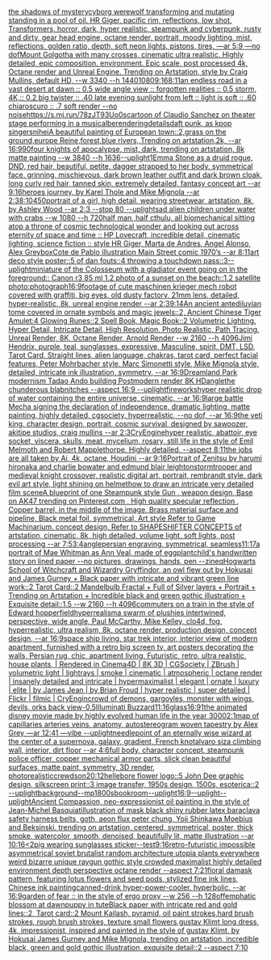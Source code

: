 [the shadows of mystery](https://www.ebank.nz/aiartgenerator?category=the%20shadows%20of%20mystery)[cyborg werewolf transforming and mutating standing in a pool of oil.  HR Giger, pacific rim, reflections, low shot, Transformers, horror, dark, hyper realistic, steampunk and cyberpunk, rusty and dirty, gear head engine, octane render, portrait, moody lighting, mist, reflections, golden ratio, depth, soft neon lights, pistons, tires, —ar 5:9 —no dof](https://www.ebank.nz/aiartgenerator?category=cyborg%20werewolf%20transforming%20and%20mutating%20standing%20in%20a%20pool%20of%20oil.%20%20HR%20Giger%2C%20pacific%20rim%2C%20reflections%2C%20low%20shot%2C%20Transformers%2C%20horror%2C%20dark%2C%20hyper%20realistic%2C%20steampunk%20and%20cyberpunk%2C%20rusty%20and%20dirty%2C%20gear%20head%20engine%2C%20octane%20render%2C%20portrait%2C%20moody%20lighting%2C%20mist%2C%20reflections%2C%20golden%20ratio%2C%20depth%2C%20soft%20neon%20lights%2C%20pistons%2C%20tires%2C%20%E2%80%94ar%205%3A9%20%E2%80%94no%20dof)[Mount Golgotha with many crosses, cinematic ultra realistic. Highly detailed, epic composition. environment. Epic scale, post processed 4k, Octane render and Unreal Engine. Trending on Artstation, style by Craig Mullins, default HD, --w 3340 --h 1440](https://www.ebank.nz/aiartgenerator?category=Mount%20Golgotha%20with%20many%20crosses%2C%20cinematic%20ultra%20realistic.%20Highly%20detailed%2C%20epic%20composition.%20environment.%20Epic%20scale%2C%20post%20processed%204k%2C%20Octane%20render%20and%20Unreal%20Engine.%20Trending%20on%20Artstation%2C%20style%20by%20Craig%20Mullins%2C%20default%20HD%2C%20--w%203340%20--h%201440)[1080](https://www.ebank.nz/aiartgenerator?category=1080)[9:16](https://www.ebank.nz/aiartgenerator?category=9%3A16)[8:11](https://www.ebank.nz/aiartgenerator?category=8%3A11)[an endless road in a vast desert at dawn :: 0.5 wide angle view :: forgotten realities :: 0.5 storm, 4K,:: 0.2 big twister :: .40 late evening sunlight from left :: light is soft :: .60 chiaroscuro  :: .7 soft render --no noise](https://www.ebank.nz/aiartgenerator?category=an%20endless%20road%20in%20a%20vast%20desert%20at%20dawn%20%3A%3A%200.5%20wide%20angle%20view%20%3A%3A%20forgotten%20realities%20%3A%3A%200.5%20storm%2C%204K%2C%3A%3A%200.2%20big%20twister%20%3A%3A%20.40%20late%20evening%20sunlight%20from%20left%20%3A%3A%20light%20is%20soft%20%3A%3A%20.60%20chiaroscuro%20%20%3A%3A%20.7%20soft%20render%20--no%20noise)[<https://s.mj.run/78zJT93Uo0s>](https://www.ebank.nz/aiartgenerator?category=%3Chttps%3A//s.mj.run/78zJT93Uo0s%3E)[cartoon of Claudio Sanchez on theater stage performing in a musical](https://www.ebank.nz/aiartgenerator?category=cartoon%20of%20Claudio%20Sanchez%20on%20theater%20stage%20performing%20in%20a%20musical)[be](https://www.ebank.nz/aiartgenerator?category=be)[rendering](https://www.ebank.nz/aiartgenerator?category=rendering)[details](https://www.ebank.nz/aiartgenerator?category=details)[daft punk, as kpop singers](https://www.ebank.nz/aiartgenerator?category=daft%20punk%2C%20as%20kpop%20singers)[nihei](https://www.ebank.nz/aiartgenerator?category=nihei)[A beautiful painting of European town::2,grass on the ground,europe Reine,forest,blue rivers,,Trending on artstation,2k, --ar 16:9](https://www.ebank.nz/aiartgenerator?category=A%20beautiful%20painting%20of%20European%20town%3A%3A2%2Cgrass%20on%20the%20ground%2Ceurope%20Reine%2Cforest%2Cblue%20rivers%2C%2CTrending%20on%20artstation%2C2k%2C%20--ar%2016%3A9)[90](https://www.ebank.nz/aiartgenerator?category=90)[four knights of apocalypse, mist, dark, trending on artstation, 8k matte painting --w 3840 --h 1636](https://www.ebank.nz/aiartgenerator?category=four%20knights%20of%20apocalypse%2C%20mist%2C%20dark%2C%20trending%20on%20artstation%2C%208k%20matte%20painting%20--w%203840%20--h%201636)[--uplight](https://www.ebank.nz/aiartgenerator?category=--uplight)[1](https://www.ebank.nz/aiartgenerator?category=1)[Emma Stone as a druid rogue, DND, red hair, beautiful, petite, dagger strapped to her body, symmetrical face, grinning, mischievous, dark brown leather outfit and dark brown cloak, long curly red hair, tanned skin, extremely detailed, fantasy concept art --ar 9:16](https://www.ebank.nz/aiartgenerator?category=Emma%20Stone%20as%20a%20druid%20rogue%2C%20DND%2C%20red%20hair%2C%20beautiful%2C%20petite%2C%20dagger%20strapped%20to%20her%20body%2C%20symmetrical%20face%2C%20grinning%2C%20mischievous%2C%20dark%20brown%20leather%20outfit%20and%20dark%20brown%20cloak%2C%20long%20curly%20red%20hair%2C%20tanned%20skin%2C%20extremely%20detailed%2C%20fantasy%20concept%20art%20--ar%209%3A16)[heroes journey, by Karel Thole and Mike Mignola --ar 2:3](https://www.ebank.nz/aiartgenerator?category=heroes%20journey%2C%20by%20Karel%20Thole%20and%20Mike%20Mignola%20--ar%202%3A3)[8:10](https://www.ebank.nz/aiartgenerator?category=8%3A10)[450](https://www.ebank.nz/aiartgenerator?category=450)[portrait of a girl, high detail, wearing streetwear, artstation, 8k, by Ashley Wood --ar 2:3 --stop 80 --uplight](https://www.ebank.nz/aiartgenerator?category=portrait%20of%20a%20girl%2C%20high%20detail%2C%20wearing%20streetwear%2C%20artstation%2C%208k%2C%20by%20Ashley%20Wood%20--ar%202%3A3%20--stop%2080%20--uplight)[sad alien children under water with crabs --w 1080 --h 720](https://www.ebank.nz/aiartgenerator?category=sad%20alien%20children%20under%20water%20with%20crabs%20--w%201080%20--h%20720)[half man, half cthulu, all biomechanical sitting atop a throne of cosmic technological wonder and looking out across eternity of space and time :: HP Lovecraft, incredible detail, cinematic lighting, science fiction :: style HR Giger, Marta de Andres, Angel Alonso, Alex Grey](https://www.ebank.nz/aiartgenerator?category=half%20man%2C%20half%20cthulu%2C%20all%20biomechanical%20sitting%20atop%20a%20throne%20of%20cosmic%20technological%20wonder%20and%20looking%20out%20across%20eternity%20of%20space%20and%20time%20%3A%3A%20HP%20Lovecraft%2C%20incredible%20detail%2C%20cinematic%20lighting%2C%20science%20fiction%20%3A%3A%20style%20HR%20Giger%2C%20Marta%20de%20Andres%2C%20Angel%20Alonso%2C%20Alex%20Grey)[box](https://www.ebank.nz/aiartgenerator?category=box)[Cote de Pablo illustration Main Street comic 1970’s --ar 8:11](https://www.ebank.nz/aiartgenerator?category=Cote%20de%20Pablo%20illustration%20Main%20Street%20comic%201970%E2%80%99s%20--ar%208%3A11)[art deco style poster::5 of dan fouts::4 throwing a touchdown pass::3](https://www.ebank.nz/aiartgenerator?category=art%20deco%20style%20poster%3A%3A5%20of%20dan%20fouts%3A%3A4%20throwing%20a%20touchdown%20pass%3A%3A3)[--uplight](https://www.ebank.nz/aiartgenerator?category=--uplight)[miniature of the Colosseum with a gladiator event going on in the foreground:: Canon r3 85 ml 1.2 photo of a sunset on the beach::1.2 satellite photo:](https://www.ebank.nz/aiartgenerator?category=miniature%20of%20the%20Colosseum%20with%20a%20gladiator%20event%20going%20on%20in%20the%20foreground%3A%3A%20Canon%20r3%2085%20ml%201.2%20photo%20of%20a%20sunset%20on%20the%20beach%3A%3A1.2%20satellite%20photo%3A)[photograph](https://www.ebank.nz/aiartgenerator?category=photograph)[16:9](https://www.ebank.nz/aiartgenerator?category=16%3A9)[footage of cute maschinen krieger mech robot covered with graffiti, big eyes, old dusty factory, 21mm lens, detailed, hyper-realistic, 8k, unreal engine render --ar 2:3](https://www.ebank.nz/aiartgenerator?category=footage%20of%20cute%20maschinen%20krieger%20mech%20robot%20covered%20with%20graffiti%2C%20big%20eyes%2C%20old%20dusty%20factory%2C%2021mm%20lens%2C%20detailed%2C%20hyper-realistic%2C%208k%2C%20unreal%20engine%20render%20--ar%202%3A3)[9:14](https://www.ebank.nz/aiartgenerator?category=9%3A14)[An ancient antediluvian tome covered in ornate symbols and magic jewels::2, Ancient Chinese Tiger Amulet:4 Glowing Runes::2 Spell Book, Magic Book::2 Volumetric Lighting, Hyper Detail, Intricate Detail, High Resolution, Photo Realistic, Path Tracing, Unreal Render, 8K, Octane Render, Arnold Render --w 2160 --h 4096](https://www.ebank.nz/aiartgenerator?category=An%20ancient%20antediluvian%20tome%20covered%20in%20ornate%20symbols%20and%20magic%20jewels%3A%3A2%2C%20Ancient%20Chinese%20Tiger%20Amulet%3A4%20Glowing%20Runes%3A%3A2%20Spell%20Book%2C%20Magic%20Book%3A%3A2%20Volumetric%20Lighting%2C%20Hyper%20Detail%2C%20Intricate%20Detail%2C%20High%20Resolution%2C%20Photo%20Realistic%2C%20Path%20Tracing%2C%20Unreal%20Render%2C%208K%2C%20Octane%20Render%2C%20Arnold%20Render%20--w%202160%20--h%204096)[Jimi Hendrix, purple, teal, sunglasses, expressive, Masculine, spirit, DMT, LSD, Tarot Card, Straight lines, alien language, chakras, tarot card, perfect facial features, Peter Mohrbacher style, Marc Simonetti style, Mike Mignola style, detailed, intricate ink illustration, symmetry, --ar 16:9](https://www.ebank.nz/aiartgenerator?category=Jimi%20Hendrix%2C%20purple%2C%20teal%2C%20sunglasses%2C%20expressive%2C%20Masculine%2C%20spirit%2C%20DMT%2C%20LSD%2C%20Tarot%20Card%2C%20Straight%20lines%2C%20alien%20language%2C%20chakras%2C%20tarot%20card%2C%20perfect%20facial%20features%2C%20Peter%20Mohrbacher%20style%2C%20Marc%20Simonetti%20style%2C%20Mike%20Mignola%20style%2C%20detailed%2C%20intricate%20ink%20illustration%2C%20symmetry%2C%20--ar%2016%3A9)[Dreamland Park modernism Tadao Ando building Postmodern render 8K HD](https://www.ebank.nz/aiartgenerator?category=Dreamland%20Park%20modernism%20Tadao%20Ando%20building%20Postmodern%20render%208K%20HD)[angle](https://www.ebank.nz/aiartgenerator?category=angle)[the chunderous blabnitches --aspect 16:9 --uplight](https://www.ebank.nz/aiartgenerator?category=the%20chunderous%20blabnitches%20--aspect%2016%3A9%20--uplight)[fireworks](https://www.ebank.nz/aiartgenerator?category=fireworks)[hyper realistic drop of water containing the entire universe, cinematic, --ar 16:9](https://www.ebank.nz/aiartgenerator?category=hyper%20realistic%20drop%20of%20water%20containing%20the%20entire%20universe%2C%20cinematic%2C%20--ar%2016%3A9)[large battle Mecha signing the declaration of independence, dramatic lighting, matte painting, highly detailed, cgsociety, hyperrealistic, --no dof, --ar 16:9](https://www.ebank.nz/aiartgenerator?category=large%20battle%20Mecha%20signing%20the%20declaration%20of%20independence%2C%20dramatic%20lighting%2C%20matte%20painting%2C%20highly%20detailed%2C%20cgsociety%2C%20hyperrealistic%2C%20--no%20dof%2C%20--ar%2016%3A9)[the yeti king, character design, portrait, cosmic survival, designed by sawoozer, akitipe studios, craig mullins --ar 2:3](https://www.ebank.nz/aiartgenerator?category=the%20yeti%20king%2C%20character%20design%2C%20portrait%2C%20cosmic%20survival%2C%20designed%20by%20sawoozer%2C%20akitipe%20studios%2C%20craig%20mullins%20--ar%202%3A3)[CryEngine](https://www.ebank.nz/aiartgenerator?category=CryEngine)[hyper realistic, abattoir, eye socket, viscera, skulls, meat, mycelium, rosary, still life in the style of  Emil Melmoth and Robert Mapplethorpe. Highly detailed.  --aspect 8:11](https://www.ebank.nz/aiartgenerator?category=hyper%20realistic%2C%20abattoir%2C%20eye%20socket%2C%20viscera%2C%20skulls%2C%20meat%2C%20mycelium%2C%20rosary%2C%20still%20life%20in%20the%20style%20of%20%20Emil%20Melmoth%20and%20Robert%20Mapplethorpe.%20Highly%20detailed.%20%20--aspect%208%3A11)[the jobs are all taken by Ai, 4k, octane, Houdini --ar 9:16](https://www.ebank.nz/aiartgenerator?category=the%20jobs%20are%20all%20taken%20by%20Ai%2C%204k%2C%20octane%2C%20Houdini%20--ar%209%3A16)[Portrait of Zenitsu by harumi hironaka and charlie bowater and edmund blair leighton](https://www.ebank.nz/aiartgenerator?category=Portrait%20of%20Zenitsu%20by%20harumi%20hironaka%20and%20charlie%20bowater%20and%20edmund%20blair%20leighton)[stormtrooper and medieval knight crossover, realistic digital art, portrait, rembrandt style, dark evil art style, light shining on helmet](https://www.ebank.nz/aiartgenerator?category=stormtrooper%20and%20medieval%20knight%20crossover%2C%20realistic%20digital%20art%2C%20portrait%2C%20rembrandt%20style%2C%20dark%20evil%20art%20style%2C%20light%20shining%20on%20helmet)[how to draw an intricate very detailed film scene](https://www.ebank.nz/aiartgenerator?category=how%20to%20draw%20an%20intricate%20very%20detailed%20film%20scene)[A blueprint of one Steampunk style Gun , weapon design, Base on AK47 trending on Pinterest.com , High quality specular reflection ,  Copper  barrel, in the middle of the image, Brass material surface and pipeline,  Black metal foil, symmetrical,  Art style Refer to Game Machinarium.  concept design, Refer to SHAPESHIFTER CONCEPTS  of artstation, cinematic,  8k, high detailed,  volume light,  soft lights,  post processing    --ar 7:5](https://www.ebank.nz/aiartgenerator?category=A%20blueprint%20of%20one%20Steampunk%20style%20Gun%20%2C%20weapon%20design%2C%20Base%20on%20AK47%20trending%20on%20Pinterest.com%20%2C%20High%20quality%20specular%20reflection%20%2C%20%20Copper%20%20barrel%2C%20in%20the%20middle%20of%20the%20image%2C%20Brass%20material%20surface%20and%20pipeline%2C%20%20Black%20metal%20foil%2C%20symmetrical%2C%20%20Art%20style%20Refer%20to%20Game%20Machinarium.%20%20concept%20design%2C%20Refer%20to%20SHAPESHIFTER%20CONCEPTS%20%20of%20artstation%2C%20cinematic%2C%20%208k%2C%20high%20detailed%2C%20%20volume%20light%2C%20%20soft%20lights%2C%20%20post%20processing%20%20%20%20--ar%207%3A5)[3:4](https://www.ebank.nz/aiartgenerator?category=3%3A4)[angle](https://www.ebank.nz/aiartgenerator?category=angle)[persian engraving, symmetrical, seamless](https://www.ebank.nz/aiartgenerator?category=persian%20engraving%2C%20symmetrical%2C%20seamless)[11:17](https://www.ebank.nz/aiartgenerator?category=11%3A17)[a portrait of Mae Whitman as Ann Veal, made of eggplant](https://www.ebank.nz/aiartgenerator?category=a%20portrait%20of%20Mae%20Whitman%20as%20Ann%20Veal%2C%20made%20of%20eggplant)[child's handwritten story on lined paper --no pictures, drawings, hands, pen --zineq](https://www.ebank.nz/aiartgenerator?category=child%27s%20handwritten%20story%20on%20lined%20paper%20--no%20pictures%2C%20drawings%2C%20hands%2C%20pen%20--zineq)[Hogwarts School of Witchcraft and Wizardry Gryffindor, an owl flew out by Hokusai and James Gurney + Black paper with intricate and vibrant green line work::2 Tarot Card::2 Mandelbulb Fractal + Full of Silver layers + Portrait + Trending on Artstation + Incredible black and green gothic illustration + Exquisite detail::1.5  --w 2160  --h 4096](https://www.ebank.nz/aiartgenerator?category=Hogwarts%20School%20of%20Witchcraft%20and%20Wizardry%20Gryffindor%2C%20an%20owl%20flew%20out%20by%20Hokusai%20and%20James%20Gurney%20%2B%20Black%20paper%20with%20intricate%20and%20vibrant%20green%20line%20work%3A%3A2%20Tarot%20Card%3A%3A2%20Mandelbulb%20Fractal%20%2B%20Full%20of%20Silver%20layers%20%2B%20Portrait%20%2B%20Trending%20on%20Artstation%20%2B%20Incredible%20black%20and%20green%20gothic%20illustration%20%2B%20Exquisite%20detail%3A%3A1.5%20%20--w%202160%20%20--h%204096)[commuters on a train in the style of Edward hopper](https://www.ebank.nz/aiartgenerator?category=commuters%20on%20a%20train%20in%20the%20style%20of%20Edward%20hopper)[field](https://www.ebank.nz/aiartgenerator?category=field)[hyperrealism](https://www.ebank.nz/aiartgenerator?category=hyperrealism)[a swarm of plushies intertwined, perspective, wide angle, Paul McCarthy, Mike Kelley, clo4d, fog, hyperrealistic, ultra realism, 8k, octane render, production design, concept design, --ar 16:9](https://www.ebank.nz/aiartgenerator?category=a%20swarm%20of%20plushies%20intertwined%2C%20perspective%2C%20wide%20angle%2C%20Paul%20McCarthy%2C%20Mike%20Kelley%2C%20clo4d%2C%20fog%2C%20hyperrealistic%2C%20ultra%20realism%2C%208k%2C%20octane%20render%2C%20production%20design%2C%20concept%20design%2C%20--ar%2016%3A9)[space ship living, star trek interior, interior view of modern apartment, furnished with a retro big screen tv, art posters decorating the walls, Persian rug, chic, apartment living, Futuristic, retro, ultra realistic, house plants, | Rendered in Cinema4D | 8K 3D | CGSociety | ZBrush | volumetric light | lightrays | smoke | cinematic | atmospheric | octane render | insanely detailed and intricate | hypermaximalist | elegant | ornate | luxury | elite | by James Jean | by Brian Froud | hyper realistic | super detailed | Flickr | filmic | CryEngin](https://www.ebank.nz/aiartgenerator?category=space%20ship%20living%2C%20star%20trek%20interior%2C%20interior%20view%20of%20modern%20apartment%2C%20furnished%20with%20a%20retro%20big%20screen%20tv%2C%20art%20posters%20decorating%20the%20walls%2C%20Persian%20rug%2C%20chic%2C%20apartment%20living%2C%20Futuristic%2C%20retro%2C%20ultra%20realistic%2C%20house%20plants%2C%20%7C%20Rendered%20in%20Cinema4D%20%7C%208K%203D%20%7C%20CGSociety%20%7C%20ZBrush%20%7C%20volumetric%20light%20%7C%20lightrays%20%7C%20smoke%20%7C%20cinematic%20%7C%20atmospheric%20%7C%20octane%20render%20%7C%20insanely%20detailed%20and%20intricate%20%7C%20hypermaximalist%20%7C%20elegant%20%7C%20ornate%20%7C%20luxury%20%7C%20elite%20%7C%20by%20James%20Jean%20%7C%20by%20Brian%20Froud%20%7C%20hyper%20realistic%20%7C%20super%20detailed%20%7C%20Flickr%20%7C%20filmic%20%7C%20CryEngin)[crowd of demons, gargoyles, monster with wings, devils, orks back view](https://www.ebank.nz/aiartgenerator?category=crowd%20of%20demons%2C%20gargoyles%2C%20monster%20with%20wings%2C%20devils%2C%20orks%20back%20view)[-0.5](https://www.ebank.nz/aiartgenerator?category=-0.5)[Illuminati Buzzard](https://www.ebank.nz/aiartgenerator?category=Illuminati%20Buzzard)[11:16](https://www.ebank.nz/aiartgenerator?category=11%3A16)[glass](https://www.ebank.nz/aiartgenerator?category=glass)[16:9](https://www.ebank.nz/aiartgenerator?category=16%3A9)[1](https://www.ebank.nz/aiartgenerator?category=1)[the animated disney movie made by highly evolved human life in the year 3000](https://www.ebank.nz/aiartgenerator?category=the%20animated%20disney%20movie%20made%20by%20highly%20evolved%20human%20life%20in%20the%20year%203000)[2:1](https://www.ebank.nz/aiartgenerator?category=2%3A1)[map of capillaries arteries veins, anatomy, autostereogram woven tapestry by Alex Grey —ar 12:41 —vibe --uplight](https://www.ebank.nz/aiartgenerator?category=map%20of%20capillaries%20arteries%20veins%2C%20anatomy%2C%20autostereogram%20woven%20tapestry%20by%20Alex%20Grey%20%E2%80%94ar%2012%3A41%20%E2%80%94vibe%20--uplight)[needlepoint of an eternally wise wizard at the center of a supernova, galaxy, gradient, French knot](https://www.ebank.nz/aiartgenerator?category=needlepoint%20of%20an%20eternally%20wise%20wizard%20at%20the%20center%20of%20a%20supernova%2C%20galaxy%2C%20gradient%2C%20French%20knot)[alvaro siza climbing wall, interior, dirt floor --ar 4:6](https://www.ebank.nz/aiartgenerator?category=alvaro%20siza%20climbing%20wall%2C%20interior%2C%20dirt%20floor%20--ar%204%3A6)[full body, character concept, steampunk police officer, copper mechanical armor parts, slick clean beautiful surfaces, matte paint, symmetry, 3D render, photorealistic](https://www.ebank.nz/aiartgenerator?category=full%20body%2C%20character%20concept%2C%20steampunk%20police%20officer%2C%20copper%20mechanical%20armor%20parts%2C%20slick%20clean%20beautiful%20surfaces%2C%20matte%20paint%2C%20symmetry%2C%203D%20render%2C%20photorealistic)[crewdson](https://www.ebank.nz/aiartgenerator?category=crewdson)[20:12](https://www.ebank.nz/aiartgenerator?category=20%3A12)[hellebore flower logo::5 John Dee graphic design, silkscreen print::3 image transfer, 1950s design, 1500s, esoterica::2 --uplight](https://www.ebank.nz/aiartgenerator?category=hellebore%20flower%20logo%3A%3A5%20John%20Dee%20graphic%20design%2C%20silkscreen%20print%3A%3A3%20image%20transfer%2C%201950s%20design%2C%201500s%2C%20esoterica%3A%3A2%20--uplight)[background--mp](https://www.ebank.nz/aiartgenerator?category=background--mp)[1800s](https://www.ebank.nz/aiartgenerator?category=1800s)[bookroom](https://www.ebank.nz/aiartgenerator?category=bookroom)[--uplight](https://www.ebank.nz/aiartgenerator?category=--uplight)[16:9](https://www.ebank.nz/aiartgenerator?category=16%3A9)[--uplight](https://www.ebank.nz/aiartgenerator?category=--uplight)[--uplight](https://www.ebank.nz/aiartgenerator?category=--uplight)[Ancient Compassion, neo-expressionist oil painting in the style of Jean-Michel Basquiat](https://www.ebank.nz/aiartgenerator?category=Ancient%20Compassion%2C%20neo-expressionist%20oil%20painting%20in%20the%20style%20of%20Jean-Michel%20Basquiat)[illustration of mask black shiny rubber latex baraclava safety harness belts, goth, aeon flux peter chung, Yoji Shinkawa Moebius and Beksinski. trending on artstation, centered, symmetrical, poster, thick smoke, watercolor, smooth, denoised, beautifully lit, matte illustration --ar 10:16](https://www.ebank.nz/aiartgenerator?category=illustration%20of%20mask%20black%20shiny%20rubber%20latex%20baraclava%20safety%20harness%20belts%2C%20goth%2C%20aeon%20flux%20peter%20chung%2C%20Yoji%20Shinkawa%20Moebius%20and%20Beksinski.%20trending%20on%20artstation%2C%20centered%2C%20symmetrical%2C%20poster%2C%20thick%20smoke%2C%20watercolor%2C%20smooth%2C%20denoised%2C%20beautifully%20lit%2C%20matte%20illustration%20--ar%2010%3A16)[<2](https://www.ebank.nz/aiartgenerator?category=%3C2)[pig wearing sunglasses sticker](https://www.ebank.nz/aiartgenerator?category=pig%20wearing%20sunglasses%20sticker)[--test](https://www.ebank.nz/aiartgenerator?category=--test)[9:16](https://www.ebank.nz/aiartgenerator?category=9%3A16)[retro-futuristic impossible asymmetrical soviet brutalist random architecture utopia plants everywhere weird bizarre unique raygun gothic style crowded maximalist highly detailed environment depth perspective octane render --aspect 7:21](https://www.ebank.nz/aiartgenerator?category=retro-futuristic%20impossible%20asymmetrical%20soviet%20brutalist%20random%20architecture%20utopia%20plants%20everywhere%20weird%20bizarre%20unique%20raygun%20gothic%20style%20crowded%20maximalist%20highly%20detailed%20environment%20depth%20perspective%20octane%20render%20--aspect%207%3A21)[floral damask pattern, featuring lotus flowers and seed pods, stylized fine ink lines, Chinese ink painting](https://www.ebank.nz/aiartgenerator?category=floral%20damask%20pattern%2C%20featuring%20lotus%20flowers%20and%20seed%20pods%2C%20stylized%20fine%20ink%20lines%2C%20Chinese%20ink%20painting)[canned-drink hyper-power-cooler.  hyperbolic.  --ar 16:9](https://www.ebank.nz/aiartgenerator?category=canned-drink%20hyper-power-cooler.%20%20hyperbolic.%20%20--ar%2016%3A9)[garden of fear :: in the style of ergo proxy --w 256 --h 128](https://www.ebank.nz/aiartgenerator?category=garden%20of%20fear%20%3A%3A%20in%20the%20style%20of%20ergo%20proxy%20--w%20256%20--h%20128)[off](https://www.ebank.nz/aiartgenerator?category=off)[emphatic blossom at dawn](https://www.ebank.nz/aiartgenerator?category=emphatic%20blossom%20at%20dawn)[puppy in tute](https://www.ebank.nz/aiartgenerator?category=puppy%20in%20tute)[Black paper with intricate red and gold lines::2, Tarot card::2 Mount Kailash, pyramid, oil paint strokes,hard brush strokes, rough brush strokes, texture,small flowers,gustav Klimt long dress, 4k, impressionist, inspired and painted in the style of gustav Klimt, by Hokusai James Gurney and Mike Mignola, trending on artstation, incredible black, green and gold gothic illustration, exquisite detail::2 --aspect 7:10](https://www.ebank.nz/aiartgenerator?category=Black%20paper%20with%20intricate%20red%20and%20gold%20lines%3A%3A2%2C%20Tarot%20card%3A%3A2%20Mount%20Kailash%2C%20pyramid%2C%20oil%20paint%20strokes%2Chard%20brush%20strokes%2C%20rough%20brush%20strokes%2C%20texture%2Csmall%20flowers%2Cgustav%20Klimt%20long%20dress%2C%204k%2C%20impressionist%2C%20inspired%20and%20painted%20in%20the%20style%20of%20gustav%20Klimt%2C%20by%20Hokusai%20James%20Gurney%20and%20Mike%20Mignola%2C%20trending%20on%20artstation%2C%20incredible%20black%2C%20green%20and%20gold%20gothic%20illustration%2C%20exquisite%20detail%3A%3A2%20--aspect%207%3A10)